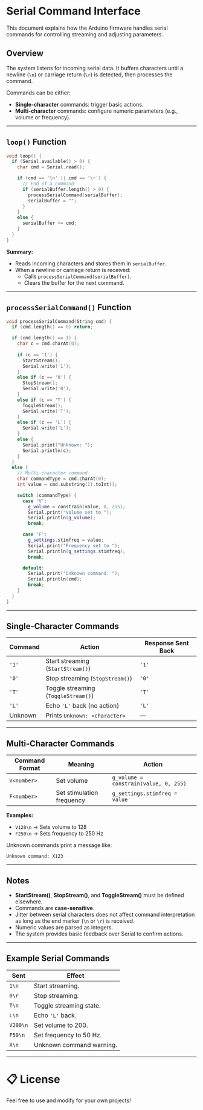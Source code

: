 # Serial Command Interface

This document explains how the Arduino firmware handles serial commands for controlling streaming and adjusting parameters.

## Overview

The system listens for incoming serial data. It buffers characters until a newline (`\n`) or carriage return (`\r`) is detected, then processes the command.

Commands can be either:

- **Single-character** commands: trigger basic actions.
- **Multi-character** commands: configure numeric parameters (e.g., volume or frequency).

---

## `loop()` Function

```cpp
void loop() {
  if (Serial.available() > 0) {
    char cmd = Serial.read();

    if (cmd == '\n' || cmd == '\r') {
      // End of a command
      if (serialBuffer.length() > 0) {
        processSerialCommand(serialBuffer);
        serialBuffer = "";
      }
    }
    else {
      serialBuffer += cmd;
    }
  }
}
```

**Summary:**

- Reads incoming characters and stores them in `serialBuffer`.
- When a newline or carriage return is received:
  - Calls `processSerialCommand(serialBuffer)`.
  - Clears the buffer for the next command.

---

## `processSerialCommand()` Function

```cpp
void processSerialCommand(String cmd) {
  if (cmd.length() == 0) return;

  if (cmd.length() == 1) {
    char c = cmd.charAt(0);
    
    if (c == '1') {
      StartStream();
      Serial.write('1');
    }
    else if (c == '0') {
      StopStream();
      Serial.write('0');
    }
    else if (c == 'T') {
      ToggleStream();
      Serial.write('T');
    }
    else if (c == 'L') {
      Serial.write('L');
    }
    else {
      Serial.print("Unknown: ");
      Serial.println(c);
    }
  }
  else {
    // Multi-character command
    char commandType = cmd.charAt(0);
    int value = cmd.substring(1).toInt();

    switch (commandType) {
      case 'V':
        g_volume = constrain(value, 0, 255);
        Serial.print("Volume set to ");
        Serial.println(g_volume);
        break;

      case 'F':
        g_settings.stimfreq = value;
        Serial.print("Frequency set to ");
        Serial.println(g_settings.stimfreq);
        break;

      default:
        Serial.print("Unknown command: ");
        Serial.println(cmd);
        break;
    }
  }
}
```

---

## Single-Character Commands

| Command | Action                              | Response Sent Back |
| ------- | ----------------------------------- | ------------------ |
| `'1'`   | Start streaming (`StartStream()`)   | `'1'`              |
| `'0'`   | Stop streaming (`StopStream()`)     | `'0'`              |
| `'T'`   | Toggle streaming (`ToggleStream()`) | `'T'`              |
| `'L'`   | Echo `'L'` back (no action)         | `'L'`              |
| Unknown | Prints `Unknown: <character>`       | —                  |

---

## Multi-Character Commands

| Command Format | Meaning                   | Action                                |
| -------------- | ------------------------- | ------------------------------------- |
| `V<number>`    | Set volume                | `g_volume = constrain(value, 0, 255)` |
| `F<number>`    | Set stimulation frequency | `g_settings.stimfreq = value`         |

**Examples:**

- `V128\n` → Sets volume to 128
- `F250\n` → Sets frequency to 250 Hz

Unknown commands print a message like:

```text
Unknown command: X123
```

---

## Notes

- **StartStream()**, **StopStream()**, and **ToggleStream()** must be defined elsewhere.
- Commands are **case-sensitive**.
- Jitter between serial characters does not affect command interpretation as long as the end marker (`\n` or `\r`) is received.
- Numeric values are parsed as integers.
- The system provides basic feedback over Serial to confirm actions.

---

## Example Serial Commands

| Sent     | Effect                   |
| -------- | ------------------------ |
| `1\n`    | Start streaming.         |
| `0\r`    | Stop streaming.          |
| `T\n`    | Toggle streaming state.  |
| `L\n`    | Echo `'L'` back.         |
| `V200\n` | Set volume to 200.       |
| `F50\n`  | Set frequency to 50 Hz.  |
| `X\n`    | Unknown command warning. |

---

# 📋 License

Feel free to use and modify for your own projects!
